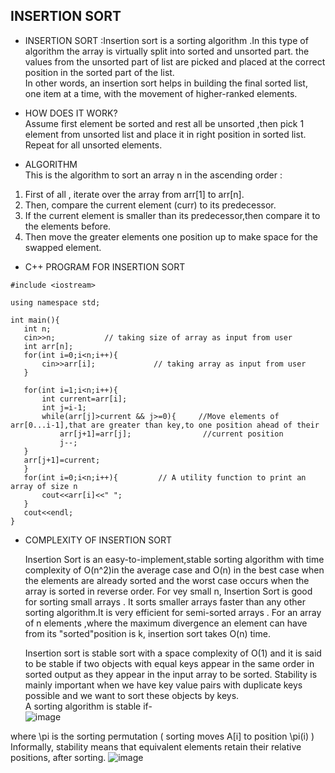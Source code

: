 ## INSERTION SORT

 - INSERTION SORT :Insertion sort is a sorting algorithm .In this type of algorithm the array is virtually split into sorted and unsorted part.
  the values from the unsorted part of list are picked and placed at the correct position in the sorted part of the list.</br>
   In other words, an insertion sort helps in building the final sorted list, one item at a time, with the movement of higher-ranked elements.

 - HOW DOES IT WORK?</br>
 Assume first element be sorted and rest all be unsorted ,then pick 1 element from unsorted list and place it in  right position in sorted list. Repeat for all unsorted elements.
 - ALGORITHM </br>
 This is the algorithm to sort an array n in the ascending order :</br>
 1. First of all , iterate over the array from arr[1] to arr[n].
 2. Then, compare the current element (curr) to its predecessor.
 3. If the current element is smaller than its predecessor,then compare it to the elements before.
 4. Then move the greater elements one position up to make space for the swapped element.
  
 - C++ PROGRAM FOR INSERTION SORT
 ```
 #include <iostream>

using namespace std;

int main(){
    int n;
    cin>>n;           // taking size of array as input from user
    int arr[n];
    for(int i=0;i<n;i++){
        cin>>arr[i];             // taking array as input from user
    }

    for(int i=1;i<n;i++){
        int current=arr[i];
        int j=i-1;
        while(arr[j]>current && j>=0){     //Move elements of arr[0...i-1],that are greater than key,to one position ahead of their 
            arr[j+1]=arr[j];                //current position
            j--;
    }
    arr[j+1]=current;
    }
    for(int i=0;i<n;i++){         // A utility function to print an array of size n
        cout<<arr[i]<<" ";
    }
    cout<<endl;
}
```
- COMPLEXITY OF INSERTION SORT </br>

   Insertion Sort is an easy-to-implement,stable sorting algorithm with time complexity of O(n^2)in the average case and O(n) in the best case when the elements are already sorted and the worst case occurs when the array is sorted in reverse order. For vey small n, Insertion Sort is good for sorting small arrays . It sorts smaller arrays faster than any other sorting algorithm.It is very efficient for semi-sorted arrays . For an array of n elements ,where the maximum divergence an element can have from its "sorted"position is k, insertion sort takes O(n) time.</br>
   
   Insertion sort is stable sort with a space complexity of O(1) and it is said to be stable  if two objects with equal keys appear in the same order in sorted output as they appear in the input array to be sorted. Stability is mainly important when we have key value pairs with duplicate keys possible  and we want to sort these objects by keys.</br>
   A sorting algorithm is stable if-</br>
   ![image](https://user-images.githubusercontent.com/88306424/134772494-1d97f885-8f4e-4f9f-8aa1-b1d87405d9df.png)

   
where \pi is the sorting permutation ( sorting moves A[i] to position \pi(i) )</br>
Informally, stability means that equivalent elements retain their relative positions, after sorting.
![image](https://user-images.githubusercontent.com/88306424/134770958-c8a7012e-6827-47eb-b12a-f103dc4d7ab6.png)


